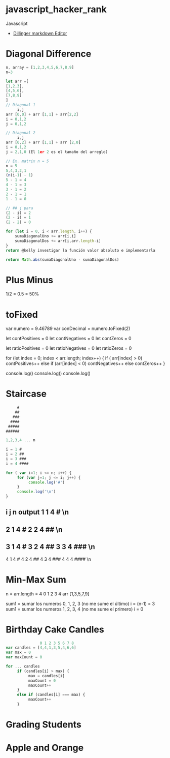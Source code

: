 # javascript_hacker_rank
Javascript
- [Dillinger markdown Editor](https://dillinger.io/)

# Diagonal Difference

```js
n, array = [1,2,3,4,5,6,7,8,9]
n=3

let arr =[
[1,2,3],
[4,5,6],
[7,8,9]
]
// Diagonal 1
     i,j
arr [0,0] + arr [1,1] + arr[2,2]
i = 0,1,2
j = 0,1,2

// Diagonal 2
     i,j
arr [0,2] + arr [1,1] + arr [2,0]
i = 0,1,2
j = 2,1,0 (El 1er 2 es el tamaño del arreglo)

// Ex. matrix n = 5
n = 5
5,4,3,2,1
(n(i-1) - 1)
5 - 1 = 4
4 - 1 = 3
3 - 1 = 2
2 - 1 = 1
1 - 1 = 0

// ## j para 
(2 - i) = 2
(2 - i) = 1
(2 - 2) = 0

for (let i = 0, i < arr.length, i++) {
    sumaDiagonalUno += arr[i,i]
    sumaDiagonalDos += arr[i,arr.length-i]
}
return @kelly investigar la función valor absoluto e implementarla

return Math.abs(sumaDiagonalUno - sumaDiagonalDos)

```



# Plus Minus
1/2 = 0.5 = 50%
# toFixed
var numero = 9.46789
var conDecimal = numero.toFixed(2) 

let contPositives = 0
let contNegatives = 0
let contZeros = 0

let ratioPositives = 0
let ratioNegatives = 0
let ratioZeros = 0

for (let index = 0; index < arr.length; index++) {
     if ( arr[index] > 0)
          contPositives++
     else if (arr[index] < 0)
          contNegatives++
     else
          contZeros++
}

console.log()
console.log()
console.log()


# Staircase

```js
     #
    ##
   ###
  ####
 #####
######

1,2,3,4 ... n

i = 1 # 
i = 2 ##
i = 3 ###
i = 4 ####

for ( var i=1; i <= n; i++) {
     for (var j=1; j <= i; j++) {
          console.log('#')
     }
     console.log('\n')
}
```
i    j    n    output
1    1    4    # \n
----
2    1    4    #
2    2    4    ## \n
----
3    1    4    #
3    2    4    ##
3    3    4    ### \n
----
4    1    4    #
4    2    4    ##
4    3    4    ###
4    4    4    #### \n



# Min-Max Sum
n = arr.length = 4
     0 1 2 3 4
arr [1,3,5,7,9]

sum1 = sumar los numeros 0, 1, 2, 3 (no me sume el último) i = (n-1) = 3
sum1 = sumar los numeros 1, 2, 3, 4 (no me sume el primero) i = 0


# Birthday Cake Candles

```js
               0 1 2 3 5 6 7 8
var candles = [4,4,1,3,5,4,6,6]
var max = 0
var maxCount = 0

for ... candles
     if (candles[i] > max) {
          max = candles[i]
          maxCount = 0 
          maxCount++
     }
     else if (candles[i] === max) {
          maxCount++
     }

```

# Grading Students

# Apple and Orange